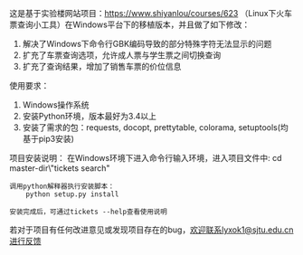 这是基于实验楼网站项目：https://www.shiyanlou/courses/623
（Linux下火车票查询小工具）在Windows平台下的移植版本，并且做了如下修改：

1.	解决了Windows下命令行GBK编码导致的部分特殊字符无法显示的问题
2.	扩充了车票查询选项，允许成人票与学生票之间切换查询
3.	扩充了查询结果，增加了销售车票的价位信息

使用要求：
1.	Windows操作系统
2.	安装Python环境，版本最好为3.4以上
3.	安装了需求的包：requests, docopt, prettytable, colorama, setuptools(均基于pip3安装)

项目安装说明：
	在Windows环境下进入命令行输入环境，进入项目文件中:
		cd master-dir\\"tickets search"

	调用python解释器执行安装脚本：
		python setup.py install

	安装完成后，可通过tickets --help查看使用说明

若对于项目有任何改进意见或发现项目存在的bug，欢迎联系lyxok1@sjtu.edu.cn进行反馈